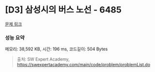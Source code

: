 # [D3] 삼성시의 버스 노선 - 6485 

[문제 링크](https://swexpertacademy.com/main/code/problem/problemDetail.do?contestProbId=AWczm7QaACgDFAWn) 

### 성능 요약

메모리: 38,592 KB, 시간: 196 ms, 코드길이: 504 Bytes



> 출처: SW Expert Academy, https://swexpertacademy.com/main/code/problem/problemList.do